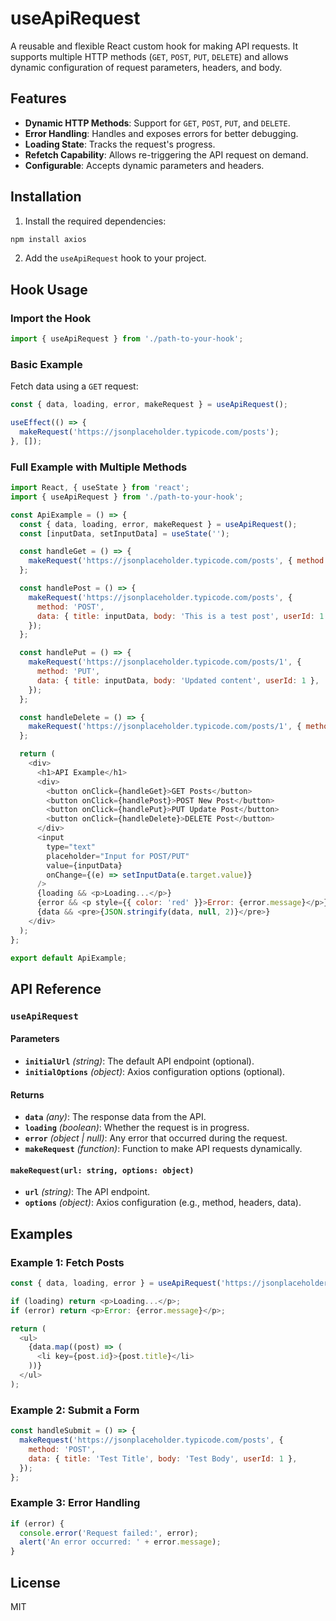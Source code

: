 # useApiRequest

A reusable and flexible React custom hook for making API requests. It supports multiple HTTP methods (`GET`, `POST`, `PUT`, `DELETE`) and allows dynamic configuration of request parameters, headers, and body.

## Features
- **Dynamic HTTP Methods**: Support for `GET`, `POST`, `PUT`, and `DELETE`.
- **Error Handling**: Handles and exposes errors for better debugging.
- **Loading State**: Tracks the request's progress.
- **Refetch Capability**: Allows re-triggering the API request on demand.
- **Configurable**: Accepts dynamic parameters and headers.

## Installation
1. Install the required dependencies:

```bash
npm install axios
```

2. Add the `useApiRequest` hook to your project.

## Hook Usage

### Import the Hook
```javascript
import { useApiRequest } from './path-to-your-hook';
```

### Basic Example
Fetch data using a `GET` request:

```javascript
const { data, loading, error, makeRequest } = useApiRequest();

useEffect(() => {
  makeRequest('https://jsonplaceholder.typicode.com/posts');
}, []);
```

### Full Example with Multiple Methods

```javascript
import React, { useState } from 'react';
import { useApiRequest } from './path-to-your-hook';

const ApiExample = () => {
  const { data, loading, error, makeRequest } = useApiRequest();
  const [inputData, setInputData] = useState('');

  const handleGet = () => {
    makeRequest('https://jsonplaceholder.typicode.com/posts', { method: 'GET' });
  };

  const handlePost = () => {
    makeRequest('https://jsonplaceholder.typicode.com/posts', {
      method: 'POST',
      data: { title: inputData, body: 'This is a test post', userId: 1 },
    });
  };

  const handlePut = () => {
    makeRequest('https://jsonplaceholder.typicode.com/posts/1', {
      method: 'PUT',
      data: { title: inputData, body: 'Updated content', userId: 1 },
    });
  };

  const handleDelete = () => {
    makeRequest('https://jsonplaceholder.typicode.com/posts/1', { method: 'DELETE' });
  };

  return (
    <div>
      <h1>API Example</h1>
      <div>
        <button onClick={handleGet}>GET Posts</button>
        <button onClick={handlePost}>POST New Post</button>
        <button onClick={handlePut}>PUT Update Post</button>
        <button onClick={handleDelete}>DELETE Post</button>
      </div>
      <input
        type="text"
        placeholder="Input for POST/PUT"
        value={inputData}
        onChange={(e) => setInputData(e.target.value)}
      />
      {loading && <p>Loading...</p>}
      {error && <p style={{ color: 'red' }}>Error: {error.message}</p>}
      {data && <pre>{JSON.stringify(data, null, 2)}</pre>}
    </div>
  );
};

export default ApiExample;
```

## API Reference

### `useApiRequest`

#### Parameters
- **`initialUrl`** _(string)_: The default API endpoint (optional).
- **`initialOptions`** _(object)_: Axios configuration options (optional).

#### Returns
- **`data`** _(any)_: The response data from the API.
- **`loading`** _(boolean)_: Whether the request is in progress.
- **`error`** _(object | null)_: Any error that occurred during the request.
- **`makeRequest`** _(function)_: Function to make API requests dynamically.

#### `makeRequest(url: string, options: object)`
- **`url`** _(string)_: The API endpoint.
- **`options`** _(object)_: Axios configuration (e.g., method, headers, data).

## Examples

### Example 1: Fetch Posts
```javascript
const { data, loading, error } = useApiRequest('https://jsonplaceholder.typicode.com/posts');

if (loading) return <p>Loading...</p>;
if (error) return <p>Error: {error.message}</p>;

return (
  <ul>
    {data.map((post) => (
      <li key={post.id}>{post.title}</li>
    ))}
  </ul>
);
```

### Example 2: Submit a Form
```javascript
const handleSubmit = () => {
  makeRequest('https://jsonplaceholder.typicode.com/posts', {
    method: 'POST',
    data: { title: 'Test Title', body: 'Test Body', userId: 1 },
  });
};
```

### Example 3: Error Handling
```javascript
if (error) {
  console.error('Request failed:', error);
  alert('An error occurred: ' + error.message);
}
```

## License
MIT

